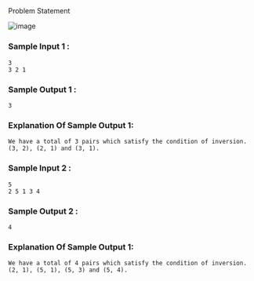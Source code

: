 <h2><a href="https://www.codingninjas.com/studio/problems/count-inversions_615?leftPanelTab=0"></a></h2>

Problem Statement

![image](https://github.com/namratabose32/StriversSheetChallenge/assets/74545248/9b1a92d2-5a56-42fb-a713-df5c63813296)

### **Sample Input 1 :**

```
3
3 2 1

```

### **Sample Output 1 :**

```
3

```

### **Explanation Of Sample Output 1:**

```
We have a total of 3 pairs which satisfy the condition of inversion. (3, 2), (2, 1) and (3, 1).

```

### **Sample Input 2 :**

```
5
2 5 1 3 4

```

### **Sample Output 2 :**

```
4

```

### **Explanation Of Sample Output 1:**

```
We have a total of 4 pairs which satisfy the condition of inversion. (2, 1), (5, 1), (5, 3) and (5, 4).
```

